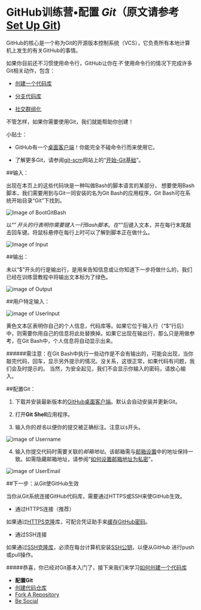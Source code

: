 # GitHub训练营•配置 *Git*（原文请参考 [Set Up Git](https://help.github.com/articles/set-up-git))


GitHub的核心是一个称为Git的开源版本控制系统（VCS），它负责所有本地计算机上发生的有关GitHub的事情。

如果你目前还不习惯使用命令行，GitHub让你在*不* 使用命令行的情况下完成许多Git相关动作，包含：

* [创建一个代码库](https://help.github.com/articles/create-a-repo)

* [分支代码库](https://help.github.com/articles/fork-a-repo)

* [社交群组化](https://help.github.com/articles/be-social)

不管怎样，如果你需要使用Git，我们就能帮助你创建！

小贴士：

* GitHub有一个[桌面客户端](https://desktop.github.com)！你能完全不碰命令行而来使用它。

* 了解更多Git，请参阅[git-scm](http://git-scm.com/)网站上的“[开始-Git基础](http://git-scm.com/book/en/Getting-Started-Git-Basics)”。

##输入：

出现在本页上的这些代码块是一种叫做Bash的脚本语言的某部分，
想要使用Bash脚本，我们需要用到与Git一同安装的名为Git Bash的应用程序，Git Bash可在系统开始目录“Git”下找到。

![Image of BootGitBash](https://github.s3.amazonaws.com/docs/bootcamp_1_win_gitbash.jpg)

以“$”开头的行表明你需要键入一行Bash脚本。在“$”后键入文本，并在每行末尾敲击回车键。将鼠标悬停在每行上时可以了解到脚本正在做什么。

![Image of Input](http://img4.douban.com/view/photo/photo/4BcbnsZjO44WMYQf0Tjlfw/135989898/x2274459548.jpg)

##输出：

未以“$”开头的行是输出行，是用来告知信息或让你知道下一步将做什么的，我们已经在训练营教程中将输出文本标为了绿色。

![image of Output](http://img4.douban.com/view/photo/photo/4BcbnsZjO44WMYQf0Tjlfw/135989898/x2274459548.jpg)

##用户特定输入：

![image of UserInput](http://img4.douban.com/view/photo/photo/LKKV7A66nvlsrb7iGIENlQ/135989898/x2274462388.jpg)

黄色文本区表明你自己的个人信息，代码库等。如果它位于输入行（“$”行后）中，则需要你用自己的信息将此处替换掉。如果它出现在输出行，那么只是用做参考，在Git Bash中，个人信息将自动显示出来。

######需注意：在Git Bash中执行一些动作是不会有输出的，可能会出现，当你敲完代码，回车，显示另外提示的情况。没关系，这很正常，如果代码有问题，我们会及时提示的。
当然，为安全起见，我们不会显示你输入的密码，请放心输入。

##配置Git：

1. 下载并安装最新版本的[GitHub桌面客户端](https://desktop.github.com)。默认会自动安装并更新Git。

2. 打开**Git Shell**应用程序。

3. 输入你的*姓名*以便你的提交被正确标注。注意以`$`开头。

 ![image of Username](http://img3.douban.com/view/photo/photo/public/p2274462385.jpg)
 
4. 输入你提交代码时需要关联的*邮箱地址*。该邮箱需与[邮箱设置](https://help.github.com/articles/adding-an-email-address-to-your-github-account)中的地址保持一致。如需隐藏邮箱地址，请参阅“[如何设置邮箱地址为私密](https://help.github.com/articles/keeping-your-email-address-private)”。

![image of UserEmail](http://img4.douban.com/view/photo/photo/public/p2274462386.jpg)

##下一步：从Git使GitHub生效

当你从Git系统连接GitHub代码库，需要通过HTTPS或SSH来使GitHub生效。

* 通过HTTPS连接（推荐）

如果通过[HTTPS克隆](https://help.github.com/articles/which-remote-url-should-i-use#cloning-with-https-recommended)库，可配合凭证助手来[缓存GitHub密码](https://help.github.com/articles/caching-your-github-password-in-git)。

* 通过SSH连接

如果通过[SSH克隆库](https://help.github.com/articles/which-remote-url-should-i-use#cloning-with-ssh)，必须在每台计算机安装[SSH公钥](https://help.github.com/articles/generating-ssh-keys)，以便从GitHub 进行push或pull操作。

#####恭喜，你已经对Git基本入门了，接下来我们来学习[如何创建一个代码库](https://github.com/HP-Enterprise/Training/blob/master/GitHub/Creat%20a%20Repo.md)
* **配置Git**
* [创建代码仓库](https://github.com/HP-Enterprise/Training/blob/master/GitHub/Creat%20a%20Repo.md)
* [Fork A Repository](https://help.github.com/articles/fork-a-repo)
* [Be Social](https://help.github.com/articles/be-social)
